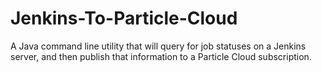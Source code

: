 # Jenkins-To-Particle-Cloud
A Java command line utility that will query for job statuses on a Jenkins server, and then publish that information to a Particle Cloud subscription.
